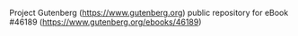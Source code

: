 Project Gutenberg (https://www.gutenberg.org) public repository for eBook #46189 (https://www.gutenberg.org/ebooks/46189)
